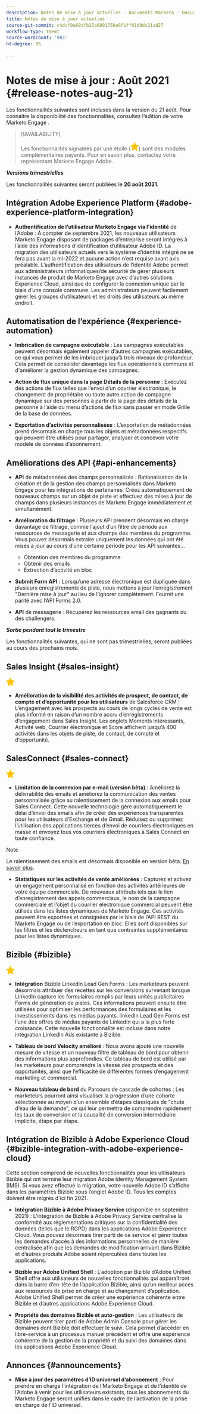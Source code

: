 ```yaml
---
description: Notes de mise à jour actuelles - Documents Marketo - Documentation du produit
title: Notes de mise à jour actuelles
source-git-commit: c4dcf9a69dfb25a689175be6f1ff01d9dc21ad27
workflow-type: tm+mt
source-wordcount: '983'
ht-degree: 0%

---
```


# Notes de mise à jour : Août 2021 {#release-notes-aug-21}

Les fonctionnalités suivantes sont incluses dans la version du 21 août. Pour connaître la disponibilité des fonctionnalités, consultez l’édition de votre Marketo Engage .

>[!AVAILABILITY]
>
>Les fonctionnalités signalées par une étoile (![](assets/yellow-star.png)) sont des modules complémentaires payants. Pour en savoir plus, contactez votre représentant Marketo Engage Adobe.

**_Versions trimestrielles_**

Les fonctionnalités suivantes seront publiées le **20 août 2021**.

## Intégration Adobe Experience Platform {#adobe-experience-platform-integration}

* **Authentification de l’utilisateur Marketo Engage via l’identité** de l’Adobe : À compter de septembre 2021, les nouveaux utilisateurs Marketo Engage disposant de packages d’entreprise seront intégrés à l’aide des informations d’identification d’utilisateur Adobe ID. La migration des utilisateurs actuels vers le système d’identité intégré ne se fera pas avant la mi-2022 et aucune action n’est requise avant avis préalable. L’authentification des utilisateurs de l’identité Adobe permet aux administrateurs informatiques/de sécurité de gérer plusieurs instances de produit de Marketo Engage avec d’autres solutions Experience Cloud, ainsi que de configurer la connexion unique par le biais d’une console commune. Les administrateurs peuvent facilement gérer les groupes d’utilisateurs et les droits des utilisateurs au même endroit.

## Automatisation de l’expérience {#experience-automation}

* **Imbrication de campagne exécutable** : Les campagnes exécutables peuvent désormais également appeler d’autres campagnes exécutables, ce qui vous permet de les imbriquer jusqu’à trois niveaux de profondeur. Cela permet de consolider davantage les flux opérationnels communs et d&#39;améliorer la gestion dynamique des campagnes.

* **Action de flux unique dans la page Détails de la personne** : Exécutez des actions de flux telles que l’envoi d’un courrier électronique, le changement de propriétaire ou toute autre action de campagne dynamique sur des personnes à partir de la page des détails de la personne à l’aide du menu d’actions de flux sans passer en mode Grille de la base de données.

* **Exportation d’activités personnalisées** : L’exportation de métadonnées prend désormais en charge tous les objets et métadonnées respectifs qui peuvent être utilisés pour partager, analyser et concevoir votre modèle de données d’abonnement.

## Améliorations des API {#api-enhancements}

* **API** de métadonnées des champs personnalisés : Rationalisation de la création et de la gestion des champs personnalisés dans Marketo Engage pour les intégrations de partenaires. Créez automatiquement de nouveaux champs sur un objet de piste et effectuez des mises à jour de champs dans plusieurs instances de Marketo Engage immédiatement et simultanément.

* **Amélioration du filtrage** : Plusieurs API prennent désormais en charge davantage de filtrage, comme l’ajout d’un filtre de période aux ressources de messagerie et aux champs des membres du programme. Vous pouvez désormais extraire uniquement les données qui ont été mises à jour au cours d’une certaine période pour les API suivantes...
   * Obtention des membres du programme
   * Obtenir des emails
   * Extraction d’activité en bloc

* **Submit Form API** : Lorsqu’une adresse électronique est dupliquée dans plusieurs enregistrements de piste, nous mettons à jour l’enregistrement &quot;Dernière mise à jour&quot; au lieu de l’ignorer complètement. Fournit une parité avec l’API Forms 2.0.

* **API** de messagerie : Récupérez les ressources email des gagnants ou des challengers.

**_Sortie pendant tout le trimestre_**

Les fonctionnalités suivantes, qui ne sont pas trimestrielles, seront publiées au cours des prochains mois.

## Sales Insight {#sales-insight}

![(étoile)](assets/yellow-star.png)

* **Amélioration de la visibilité des activités de prospect, de contact, de compte et d’opportunité pour les utilisateurs** de Salesforce CRM : L’engagement avec les prospects au cours de longs cycles de vente est plus informé en raison d’un nombre accru d’enregistrements d’engagement dans Sales Insight. Les onglets Moments intéressants, Activité web, Courrier électronique et Score affichent jusqu’à 400 activités dans les objets de piste, de contact, de compte et d’opportunité.

## SalesConnect {#sales-connect}

![(étoile)](assets/yellow-star.png)

* **Limitation de la connexion par e-mail (version bêta)** : Améliorez la délivrabilité des emails et améliorez la communication des ventes personnalisée grâce au ralentissement de la connexion aux emails pour Sales Connect. Cette nouvelle technologie gère automatiquement le délai d’envoi des emails afin de créer des expériences transparentes pour les utilisateurs d’Exchange et de Gmail. Réduisez ou supprimez l’utilisation des applications tierces d’envoi de courriers électroniques en masse et envoyez tous vos courriers électroniques à Sales Connect en toute confiance.

>[!NOTE]
>
>Le ralentissement des emails est désormais disponible en version bêta. [En savoir plus](/help/marketo/product-docs/marketo-sales-connect/email/email-delivery/email-connection-throttling.md).

* **Statistiques sur les activités de vente améliorées** : Capturez et activez un engagement personnalisé en fonction des activités antérieures de votre équipe commerciale. De nouveaux attributs tels que le lien d’enregistrement des appels commerciaux, le nom de la campagne commerciale et l’objet du courrier électronique commercial peuvent être utilisés dans les listes dynamiques de Marketo Engage.  Ces activités peuvent être exportées et consignées par le biais de l’API REST du Marketo Engage ou de l’exportation en bloc. Elles sont disponibles sur les filtres et les déclencheurs en tant que contraintes supplémentaires pour les listes dynamiques.

## Bizible {#bizible}

![](assets/yellow-star.png)

* **Intégration** Bizible LinkedIn Lead Gen Forms : Les marketeurs peuvent désormais attribuer des recettes sur les conversions survenant lorsque LinkedIn capture les formulaires remplis par leurs unités publicitaires Forms de génération de pistes. Ces informations peuvent ensuite être utilisées pour optimiser les performances des formulaires et les investissements dans les médias payants. linkedIn Lead Gen Forms est l’une des offres de médias payants de LinkedIn qui a la plus forte croissance. Cette nouvelle fonctionnalité est incluse dans notre intégration LinkedIn Ads existante à Bizible. 
 
* **Tableau de bord Velocity amélioré** : Nous avons ajouté une nouvelle mesure de vitesse et un nouveau filtre de tableau de bord pour obtenir des informations plus approfondies. Ce tableau de bord est utilisé par les marketeurs pour comprendre la vitesse des prospects et des opportunités, ainsi que l’efficacité de différentes formes d’engagement marketing et commercial.

* **Nouveau tableau de bord** du Parcours de cascade de cohortes : Les marketeurs pourront ainsi visualiser la progression d’une cohorte sélectionnée au moyen d’un ensemble d’étapes classiques de &quot;chute d’eau de la demande&quot;, ce qui leur permettra de comprendre rapidement les taux de conversion et la causalité de conversion intermédiaire implicite, étape par étape.

## Intégration de Bizible à Adobe Experience Cloud {#bizible-integration-with-adobe-experience-cloud}

Cette section comprend de nouvelles fonctionnalités pour les utilisateurs Bizible qui ont terminé leur migration Adobe Identity Management System (IMS). Si vous avez effectué la migration, votre nouvelle Adobe ID s’affiche dans les paramètres Bizible sous l’onglet Adobe ID. Tous les comptes doivent être migrés d&#39;ici fin 2021.

* **Intégration Bizible à Adobe Privacy Service**  (disponible en septembre 2021) : L’intégration de Bizible à Adobe Privacy Service centralise la conformité aux réglementations critiques sur la confidentialité des données (telles que le RGPD) dans les applications Adobe Experience Cloud. Vous pouvez désormais tirer parti de ce service et gérer toutes les demandes d’accès à des informations personnelles de manière centralisée afin que les demandes de modification arrivant dans Bizible et d’autres produits Adobe soient répercutées dans toutes les applications.

* **Bizible sur Adobe Unified Shell** : L’adoption par Bizible d’Adobe Unified Shell offre aux utilisateurs de nouvelles fonctionnalités qui apparaîtront dans la barre d’en-tête de l’application Bizible, ainsi qu’un meilleur accès aux ressources de prise en charge et au changement d’application. Adobe Unified Shell permet de créer une expérience cohérente entre Bizible et d’autres applications Adobe Experience Cloud.

* **Propriété des domaines Bizible et auto-gestion** : Les utilisateurs de Bizible peuvent tirer parti de Adobe Admin Console pour gérer les domaines dont Bizible doit effectuer le suivi. Cela permet d’accéder en libre-service à un processus manuel précédent et offre une expérience cohérente de la gestion de la propriété et du suivi des domaines dans les applications Adobe Experience Cloud.

## Annonces {#announcements}

* **Mise à jour des paramètres d’ID universel d’abonnement** : Pour prendre en charge l’intégration de l’Marketo Engage et de l’identité de l’Adobe à venir pour les utilisateurs existants, tous les abonnements du Marketo Engage seront unifiés dans le cadre de l’activation de la prise en charge de l’ID universel.
